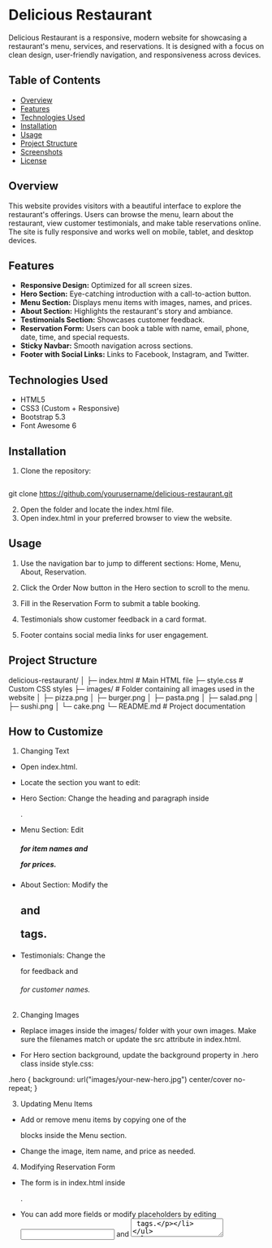 # Delicious Restaurant

Delicious Restaurant is a responsive, modern website for showcasing a restaurant's menu, services, and reservations. It is designed with a focus on clean design, user-friendly navigation, and responsiveness across devices.

## Table of Contents
- [Overview](#overview)
- [Features](#features)
- [Technologies Used](#technologies-used)
- [Installation](#installation)
- [Usage](#usage)
- [Project Structure](#project-structure)
- [Screenshots](#screenshots)
- [License](#license)

## Overview
This website provides visitors with a beautiful interface to explore the restaurant's offerings. Users can browse the menu, learn about the restaurant, view customer testimonials, and make table reservations online. The site is fully responsive and works well on mobile, tablet, and desktop devices.

## Features
- **Responsive Design:** Optimized for all screen sizes.
- **Hero Section:** Eye-catching introduction with a call-to-action button.
- **Menu Section:** Displays menu items with images, names, and prices.
- **About Section:** Highlights the restaurant's story and ambiance.
- **Testimonials Section:** Showcases customer feedback.
- **Reservation Form:** Users can book a table with name, email, phone, date, time, and special requests.
- **Sticky Navbar:** Smooth navigation across sections.
- **Footer with Social Links:** Links to Facebook, Instagram, and Twitter.

## Technologies Used
- HTML5
- CSS3 (Custom + Responsive)
- Bootstrap 5.3
- Font Awesome 6

## Installation
1. Clone the repository:  
   ```bash
git clone https://github.com/yourusername/delicious-restaurant.git

2. Open the folder and locate the index.html file.
3. Open index.html in your preferred browser to view the website.

## Usage

1. Use the navigation bar to jump to different sections: Home, Menu, About, Reservation.

2. Click the Order Now button in the Hero section to scroll to the menu.

3. Fill in the Reservation Form to submit a table booking.

4. Testimonials show customer feedback in a card format.

5. Footer contains social media links for user engagement.

## Project Structure

delicious-restaurant/
│
├─ index.html          # Main HTML file
├─ style.css           # Custom CSS styles
├─ images/             # Folder containing all images used in the website
│   ├─ pizza.png
│   ├─ burger.png
│   ├─ pasta.png
│   ├─ salad.png
│   ├─ sushi.png
│   └─ cake.png
└─ README.md           # Project documentation

## How to Customize
1. Changing Text

- Open index.html.

- Locate the section you want to edit:

- Hero Section: Change the heading and paragraph inside <section class="hero">.

- Menu Section: Edit <h5> for item names and <p> for prices.

- About Section: Modify the <h2> and <p> tags.

- Testimonials: Change the <p> for feedback and <h6> for customer names.

2. Changing Images

- Replace images inside the images/ folder with your own images. Make sure the filenames match or update the src attribute in index.html.

- For Hero section background, update the background property in .hero class inside style.css:

.hero {
  background: url("images/your-new-hero.jpg") center/cover no-repeat;
}

3. Updating Menu Items

- Add or remove menu items by copying one of the <div class="col-6 col-md-4 col-lg-2"> blocks inside the Menu section.

- Change the image, item name, and price as needed.

4. Modifying Reservation Form

- The form is in index.html inside <section id="reservation">.

- You can add more fields or modify placeholders by editing <input> and <textarea> tags.

5. Changing Colors & Styles

- Open style.css.

- Update colors, fonts, button styles, or layout according to your preference.

